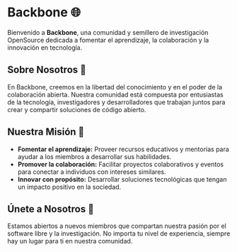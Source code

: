 # Backbone 🌐

Bienvenido a **Backbone**, una comunidad y semillero de investigación OpenSource dedicada a fomentar el aprendizaje, la colaboración y la innovación en tecnología.

## Sobre Nosotros 🤝

En Backbone, creemos en la libertad del conocimiento y en el poder de la colaboración abierta. Nuestra comunidad está compuesta por entusiastas de la tecnología, investigadores y desarrolladores que trabajan juntos para crear y compartir soluciones de código abierto.

## Nuestra Misión 🎯

- **Fomentar el aprendizaje:** Proveer recursos educativos y mentorías para ayudar a los miembros a desarrollar sus habilidades.
- **Promover la colaboración:** Facilitar proyectos colaborativos y eventos para conectar a individuos con intereses similares.
- **Innovar con propósito:** Desarrollar soluciones tecnológicas que tengan un impacto positivo en la sociedad.

## Únete a Nosotros 🚀

Estamos abiertos a nuevos miembros que compartan nuestra pasión por el software libre y la investigación. No importa tu nivel de experiencia, siempre hay un lugar para ti en nuestra comunidad.


